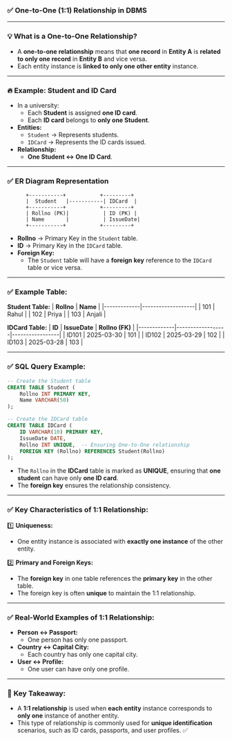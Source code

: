 ### ✅ **One-to-One (1:1) Relationship in DBMS**

---

### 💡 **What is a One-to-One Relationship?**
- A **one-to-one relationship** means that **one record** in **Entity A** is **related to only one record** in **Entity B** and vice versa.  
- Each entity instance is **linked to only one other entity** instance.  

---

### 🔥 **Example: Student and ID Card**
- In a university:  
    - Each **Student** is assigned **one ID card**.  
    - Each **ID card** belongs to **only one Student**.  
- **Entities:**  
    - `Student` → Represents students.  
    - `IDCard` → Represents the ID cards issued.  
- **Relationship:**  
    - **One Student ↔ One ID Card**.

---

### ✅ **ER Diagram Representation**
```
      +-----------+           +---------+
      |  Student   |-----------| IDCard  |
      +-----------+           +---------+
      | Rollno (PK)|           | ID (PK) |
      | Name       |           | IssueDate|
      +-----------+           +---------+
```
- **Rollno** → Primary Key in the `Student` table.  
- **ID** → Primary Key in the `IDCard` table.  
- **Foreign Key:**  
    - The `Student` table will have a **foreign key** reference to the `IDCard` table or vice versa.  

---

### ✅ **Example Table:**

**Student Table:**
| **Rollno**  | **Name**         |
|-------------|-------------------|
| 101         | Rahul             |
| 102         | Priya             |
| 103         | Anjali            |

**IDCard Table:**
| **ID**      | **IssueDate**    | **Rollno (FK)** |
|-------------|------------------|-----------------|
| ID101       | 2025-03-30       | 101             |
| ID102       | 2025-03-29       | 102             |
| ID103       | 2025-03-28       | 103             |

---

### ✅ **SQL Query Example:**
```sql
-- Create the Student table
CREATE TABLE Student (
    Rollno INT PRIMARY KEY,
    Name VARCHAR(50)
);

-- Create the IDCard table
CREATE TABLE IDCard (
    ID VARCHAR(10) PRIMARY KEY,
    IssueDate DATE,
    Rollno INT UNIQUE,  -- Ensuring One-to-One relationship
    FOREIGN KEY (Rollno) REFERENCES Student(Rollno)
);
```
- The `Rollno` in the **IDCard** table is marked as **UNIQUE**, ensuring that **one student** can have only **one ID card**.  
- The **foreign key** ensures the relationship consistency.

---

### ✅ **Key Characteristics of 1:1 Relationship:**
1️⃣ **Uniqueness:**  
- One entity instance is associated with **exactly one instance** of the other entity.  

2️⃣ **Primary and Foreign Keys:**  
- The **foreign key** in one table references the **primary key** in the other table.  
- The foreign key is often **unique** to maintain the 1:1 relationship.

---

### ✅ **Real-World Examples of 1:1 Relationship:**
- **Person ↔ Passport:**  
    - One person has only one passport.  
- **Country ↔ Capital City:**  
    - Each country has only one capital city.  
- **User ↔ Profile:**  
    - One user can have only one profile.  

---

### 🚀 **Key Takeaway:**  
- A **1:1 relationship** is used when **each entity** instance corresponds to **only one** instance of another entity.  
- This type of relationship is commonly used for **unique identification** scenarios, such as ID cards, passports, and user profiles. ✅